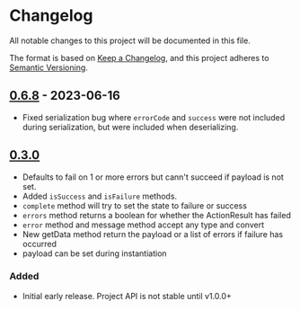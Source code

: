 # Changelog

All notable changes to this project will be documented in this file.

The format is based on [Keep a Changelog](https://keepachangelog.com/en/1.0.0/),
and this project adheres to [Semantic Versioning](https://semver.org/spec/v2.0.0.html).

## [0.6.8] - 2023-06-16
* Fixed serialization bug where `errorCode` and `success` were not included during serialization, but were included when deserializing.


## [0.3.0]
* Defaults to fail on 1 or more errors but cann't succeed if payload is not set.
* Added `isSuccess` and `isFailure` methods.
* `complete` method will try to set the state to failure or success
* `errors` method returns a boolean for whether the ActionResult has failed
* `error` method and message method accept any type and convert
* New getData method return the payload or a list of errors if failure has occurred
* payload can be set during instantiation


### Added
-   Initial early release. Project API is not stable until v1.0.0+

[0.6.8]: https://github.com/toreda/action-result/compare/v0.3.0...v0.6.8
[0.3.0]: https://github.com/toreda/action-result/compare/v0.1.0...v0.3.0
[0.1.0]: https://github.com/toreda/action-result/compare/v0.0.0...v0.1.0
[unreleased]: https://github.com/toreda/action-result/compare/v0.0.0...HEAD
